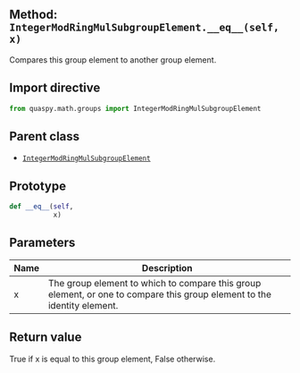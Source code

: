 ## Method: <code>IntegerModRingMulSubgroupElement.\_\_eq\_\_(self, x)</code>
Compares this group element to another group element.

## Import directive
```python
from quaspy.math.groups import IntegerModRingMulSubgroupElement
```

## Parent class
- [<code>IntegerModRingMulSubgroupElement</code>](../IntegerModRingMulSubgroupElement.md)

## Prototype
```python
def __eq__(self,
           x)
```

## Parameters
| <b>Name</b> | <b>Description</b> |
| ----------- | ------------------ |
| x | The group element to which to compare this group element, or one to compare this group element to the identity element. |

## Return value
True if x is equal to this group element, False otherwise.

